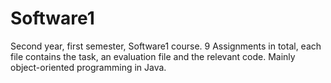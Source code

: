 # Software1
Second year, first semester, Software1 course. 
9 Assignments in total, each file contains the task, an evaluation file and the relevant code. 
Mainly object-oriented programming in Java.

